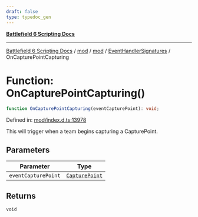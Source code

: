 ```yaml
---
draft: false
type: typedoc_gen
---
```


[**Battlefield 6 Scripting Docs**](../../../../_index.md)

***

[Battlefield 6 Scripting Docs](../../../../_index.md) / [mod](../../../_index.md) / [mod](../../_index.md) / [EventHandlerSignatures](../_index.md) / OnCapturePointCapturing

# Function: OnCapturePointCapturing()

```ts
function OnCapturePointCapturing(eventCapturePoint): void;
```

Defined in: [mod/index.d.ts:13978](https://github.com/battlefield-portal-community/portal-docs/blob/6d87e21c5922a3efb03c634dbe98e5fe6e797672/generators/santiago/mod/index.d.ts#L13978)

This will trigger when a team begins capturing a CapturePoint.

## Parameters

| Parameter | Type |
| ------ | ------ |
| `eventCapturePoint` | [`CapturePoint`](../../CapturePoint/_index.md) |

## Returns

`void`
